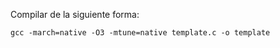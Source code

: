 Compilar de la siguiente forma:

```
gcc -march=native -O3 -mtune=native template.c -o template
```
